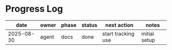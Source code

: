 # Progress Log

| date       | owner | phase | status | next action         | notes          |
|------------|-------|-------|--------|---------------------|----------------|
| 2025-08-30 | agent | docs  | done   | start tracking use  | initial setup  |
